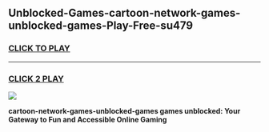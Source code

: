 
## Unblocked-Games-cartoon-network-games-unblocked-games-Play-Free-su479
<h3>
<a href="https://premium76.site?title=cartoon-network-games-unblocked-games&ref=23A">CLICK TO PLAY</a></h3>
<hr>

<h3>
<a href="https://premium76.site?title=cartoon-network-games-unblocked-games&ref=23A">CLICK 2 PLAY</a>
  
</h3>

<a href="https://premium76.site?title=cartoon-network-games-unblocked-games&ref=23A"><img src="https://clearcache.store/games.png"></a>


**cartoon-network-games-unblocked-games games unblocked: Your Gateway to Fun and Accessible Online Gaming**
